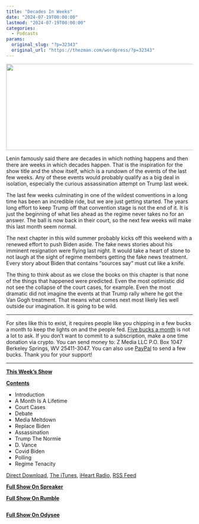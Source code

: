 ```yaml
---
title: "Decades In Weeks"
date: "2024-07-19T00:00:00"
lastmod: "2024-07-19T00:00:00"
categories:
  - Podcasts
params:
  original_slug: "?p=32343"
  original_url: "https://thezman.com/wordpress/?p=32343"
---
```


[<img
src="http://thezman.com/wordpress/wp-content/uploads/2018/01/Power-Hour.png"
decoding="async" width="600" height="233" />](http://thezman.com/wordpress/wp-content/uploads/2018/01/Power-Hour.png)

Lenin famously said there are decades in which nothing happens and then
there are weeks in which decades happen. That is the inspiration for the
show title and the show itself, which is a rundown of the events of the
last few weeks. Any of these events would probably qualify as a big deal
in isolation, especially the curious assassination attempt on Trump last
week.

The last few weeks culminating in one of the wildest conventions in a
long time has been an incredible ride, but we are just getting started.
The years long effort to keep Trump off that convention stage is not the
end of it. It is just the beginning of what lies ahead as the regime
never takes no for an answer. The ball is now back in their court, so
the next few weeks will make this last month seem normal.

The next chapter in this wild summer probably kicks off this weekend
with a renewed effort to push Biden aside. The fake news stories about
his imminent resignation were flying last night. It would take a heart
of stone to not laugh at the sight of regime members getting the fake
news treatment. Every story about Biden that contains “sources say” must
cut like a knife.

The thing to think about as we close the books on this chapter is that
none of the things that happened were predicted. Even the most
optimistic did not see the collapse of the court cases, for example.
Even the most dramatic did not imagine the events at that Trump rally
where he got the Van Gogh treatment. That means what comes next most
likely lies well outside our imagination. It is going to be wild.

------------------------------------------------------------------------

For sites like this to exist, it requires people like you chipping in a
few bucks a month to keep the lights on and the people fed.
<a href="https://www.subscribestar.com/the-z-blog"
rel="noopener noreferrer" target="_blank">Five bucks a month</a> is not
a lot to ask. If you don’t want to commit to a subscription, make a one
time donation via crypto. You can send money to: Z Media LLC P.O. Box
1047 Berkeley Springs, WV 25411-3047. You can also use <a
href="https://www.paypal.com/cgi-bin/webscr?cmd=_s-xclick&amp;hosted_button_id=UDAS2Q8JYA6CN&amp;source=url"
rel="noopener noreferrer" target="_blank">PayPal</a> to send a few
bucks. Thank you for your support!

------------------------------------------------------------------------

**<u>This Week’s Show</u>**

**<u>Contents</u>**

-   Introduction
-   A Month Is A Lifetime
-   Court Cases
-   Debate
-   Media Meltdown
-   Replace Biden
-   Assassination
-   Trump The Normie
-   D. Vance
-   Covid Biden
-   Polling
-   Regime Tenacity

<a href="https://api.spreaker.com/v2/episodes/60734961/download.mp3"
rel="noopener" target="_blank">Direct Download</a>, <a
href="https://itunes.apple.com/us/podcast/the-z-blog-power-hour/id1262799640?mt=2"
rel="noopener noreferrer" target="_blank">The iTunes</a>,
<a href="https://www.iheart.com/podcast/the-z-blog-power-hour-29246491/"
rel="noopener noreferrer" target="_blank">iHeart Radio,</a>
<a href="https://www.spreaker.com/show/2589657/episodes/feed"
rel="noopener noreferrer" target="_blank">RSS Feed</a>

**<u>Full Show On Spreaker</u>**

**<u>Full Show On Rumble</u>**

<span class="mce_SELRES_start" mce-type="bookmark"
style="display: inline-block; width: 0px; overflow: hidden; line-height: 0;">﻿</span>

**<u>Full Show On Odysee</u>**

<span class="mce_SELRES_start" mce-type="bookmark"
style="display: inline-block; width: 0px; overflow: hidden; line-height: 0;">﻿</span>
